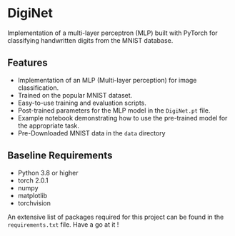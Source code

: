 # DigiNet
Implementation of a multi-layer perceptron (MLP) built with PyTorch for classifying handwritten digits from the MNIST database.

## Features
- Implementation of an MLP (Multi-layer perception) for image classification.
- Trained on the popular MNIST dataset.
- Easy-to-use training and evaluation scripts.
- Post-trained parameters for the MLP model in the `DigiNet.pt` file.
- Example notebook demonstrating how to use the pre-trained model for the appropriate task.
- Pre-Downloaded MNIST data in the `data` directory

## Baseline Requirements
- Python 3.8 or higher
- torch 2.0.1
- numpy
- matplotlib
- torchvision

An extensive list of packages required for this project can be found in the `requirements.txt` file. 
Have a go at it !
